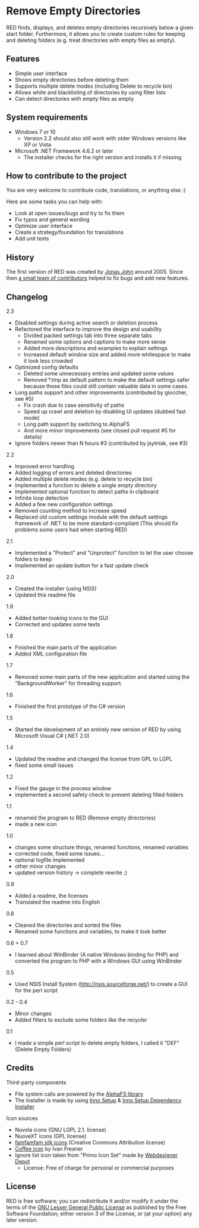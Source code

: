 Remove Empty Directories
========================

RED finds, displays, and deletes empty directories recursively below a given start folder. Furthermore, 
it allows you to create custom rules for keeping and deleting folders (e.g. treat directories with empty files as empty).


## Features

- Simple user interface
- Shows empty directories before deleting them
- Supports multiple delete modes (including Delete to recycle bin)
- Allows white and blacklisting of directories by using filter lists
- Can detect directories with empty files as empty


## System requirements

- Windows 7 or 10
  - Version 2.2 should also still work with older Windows versions like XP or Vista
- Microsoft .NET Framework 4.6.2 or later
  - The installer checks for the right version and installs it if missing

## How to contribute to the project

You are very welcome to contribute code, translations, or anything else :)

Here are some tasks you can help with:
- Look at open issues/bugs and try to fix them
- Fix typos and general wording
- Optimize user interface
- Create a strategy/foundation for translations
- Add unit tests

## History

The first version of RED was created by [Jonas John](http://www.jonasjohn.de/) around 2005. 
Since then [a small team of contributors](https://github.com/hxseven/Remove-Empty-Directories/graphs/contributors) helped to fix bugs and add new features.

## Changelog

2.3
- Disabled settings during active search or deletion process
- Refactored the interface to improve the design and usability
  - Divided packed settings tab into three separate tabs
  - Renamed some options and captions to make more sense 
  - Added more descriptions and examples to explain settings
  - Increased default window size and added more whitespace to make it look less crowded
- Optimized config defaults
  - Deleted some unnecessary entries and updated some values
  - Removed *.tmp as default pattern to make the default settings safer because those files could still contain valuable data in some cases.
- Long paths support and other improvements (contributed by gioccher, see #5)
  - Fix crash due to case sensitivity of paths 
  - Speed up crawl and deletion by disabling UI updates (dubbed fast mode)
  - Long path support by switching to AlphaFS 
  - And more minor improvements (see closed pull request #5 for details)
- Ignore folders newer than N hours #3 (contributed by jsytniak, see #3)

2.2
- Improved error handling
- Added logging of errors and deleted directories
- Added multiple delete modes (e.g. delete to recycle bin)
- Implemented a function to delete a single empty directory
- Implemented optional function to detect paths in clipboard
- Infinite loop detection
- Added a few new configuration settings
- Removed counting method to increase speed
- Replaced old custom settings module with the default settings framework of .NET to be more standard-compliant (This should fix problems some users had when starting RED)

2.1
- Implemented a "Protect" and "Unprotect" function to let the user choose folders to keep
- Implemented an update button for a fast update check

2.0
- Created the installer (using NSIS)
- Updated this readme file

1.9
- Added better-looking icons to the GUI
- Corrected and updates some texts

1.8
- Finished the main parts of the application
- Added XML configuration file

1.7
- Removed some main parts of the new application and started
using the "BackgroundWorker" for threading support.

1.6
- Finished the first prototype of the C# version

1.5
- Started the development of an entirely new version of RED by using Microsoft Visual C# (.NET 2.0)

1.4
- Updated the readme and changed the license from GPL to LGPL
- fixed some small issues

1.2
- Fixed the gauge in the process window
- implemented a second safety check to prevent deleting filled folders

1.1
- renamed the program to RED (Remove empty directories)
- made a new icon

1.0
- changes some structure things, renamed functions, renamed variables
- corrected code, fixed some issues...
- optional logfile implemented
- other minor changes
- updated version history -> complete rewrite ;)

0.9
- Added a readme, the licenses
- Translated the readme into English

0.8
- Cleaned the directories and sorted the files
- Renamed some functions and variables, to make it look better

0.6 + 0.7
- I learned about WinBinder (A native Windows binding for PHP) and converted
the program to PHP with a Windows GUI using WinBinder

0.5
- Used NSIS Install System (http://nsis.sourceforge.net/) to create a
GUI for the perl script

0.2 - 0.4
- Minor changes
- Added filters to exclude some folders like the recycler

0.1
- I made a simple perl script to delete empty folders, I called it "DEF" (Delete Empty Folders)


## Credits

Third-party components
- File system calls are powered by the [AlphaFS library](https://github.com/alphaleonis/AlphaFS)
- The Installer is made by using [Inno Setup](https://jrsoftware.org/isinfo.php) & [Inno Setup Dependency Installer](https://github.com/DomGries/InnoDependencyInstaller)

Icon sources
- Nuvola icons (GNU LGPL 2.1. license)
- NuoveXT icons (GPL license)
- [famfamfam silk icons](http://www.famfamfam.com/lab/icons/ "famfamfam silk icons") (Creative Commons Attribution license) 
- [Coffee icon](https://www.freeimages.com/de/photo/coffee-and-desserts-1571223 "Coffee icon") by Ivan Freaner
- Ignore list icon taken from "Primo Icon Set" made by [Webdesigner Depot](http://www.webdesignerdepot.com/)
  - License: Free of charge for personal or commercial purposes


## License

RED is free software; you can redistribute it and/or modify it under the terms of the
[GNU Lesser General Public License](http://www.gnu.org/licenses/lgpl.html) as published by the Free Software Foundation; either version 3 of the License, or (at your option) any later version.